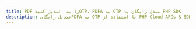 ---title: PDF را به  تبدیل کنیدOTP، PDFA به OTP مبدل رایگان یا PHP SDKdescription: تبدیل رایگانPDFA به OTP با استفاده از PHP Cloud APIs & SDK همچنین اسناد PDF را در Cloud ایجاد، ویرایش و رندر کنید.---